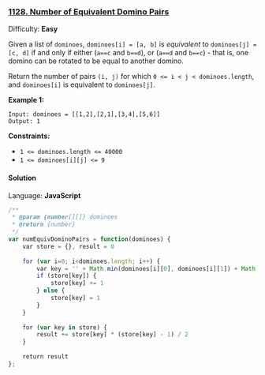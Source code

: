 ### [1128\. Number of Equivalent Domino Pairs](https://leetcode.com/problems/number-of-equivalent-domino-pairs/)

Difficulty: **Easy**


Given a list of `dominoes`, `dominoes[i] = [a, b]` is _equivalent_ to `dominoes[j] = [c, d]` if and only if either (`a==c` and `b==d`), or (`a==d` and `b==c`) - that is, one domino can be rotated to be equal to another domino.

Return the number of pairs `(i, j)` for which `0 <= i < j < dominoes.length`, and `dominoes[i]` is equivalent to `dominoes[j]`.

**Example 1:**

```
Input: dominoes = [[1,2],[2,1],[3,4],[5,6]]
Output: 1
```

**Constraints:**

*   `1 <= dominoes.length <= 40000`
*   `1 <= dominoes[i][j] <= 9`


#### Solution

Language: **JavaScript**

```javascript
/**
 * @param {number[][]} dominoes
 * @return {number}
 */
var numEquivDominoPairs = function(dominoes) {
    var store = {}, result = 0
    
    for (var i=0; i<dominoes.length; i++) {
        var key = '' + Math.min(dominoes[i][0], dominoes[i][1]) + Math.max(dominoes[i][0], dominoes[i][1])
        if (store[key]) {
            store[key] += 1
        } else {
            store[key] = 1
        }
    }
    
    for (var key in store) {
        result += store[key] * (store[key] - 1) / 2
    }
    
    return result
};
```